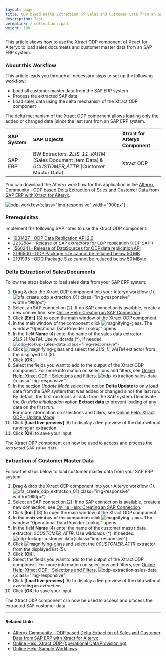 ```yaml
---
layout: page
title: ODP based Delta Extraction of Sales and Customer Data from an SAP ERP System 
description: Test
permalink: /:collection/:path
weight: 180
---
```


This article shows how to use the Xtract ODP component of Xtract for Alteryx to load sales documents and customer master data from an SAP ERP system.<br>

### About this Workflow

This article leads you through all necessary steps to set up the following workflow:
- Load all customer master data from the SAP ERP system
- Process the extracted SAP data
- Load sales data using the delta mechanism of the Xtract ODP component

 The delta mechanism of the Xtract ODP component allows loading only the added or changed data (since the last run) from an SAP ERP system.

| SAP System | SAP Objects | Xtract for Alteryx Component |
| :------ |:--- | :--- |
| SAP ERP | BW Extractors: *2LIS_11_VAITM* (Sales Document Item Data) & *0CUSTOMER_ATTR* (Customer Master Data) | Xtract ODP |

You can download the Alteryx workflow for this application in the [Alteryx Community - ODP based Delta Extraction of Sales and Customer Data from SAP ERP with Xtract for Alteryx](https://community.alteryx.com/t5/Community-Gallery/ODP-based-Delta-Extraction-of-Sales-and-Customer-Data-from-SAP/ta-p/1140120).


![odp-workflow](/img/contents/xfa/odp-workflow.png){:class="img-responsive" width="900px"}

### Prerequisites

Implement the following SAP notes to use the Xtract ODP component:
- [1931427 - ODP Data Replication API 2.0](https://launchpad.support.sap.com/#/notes/1931427)
- [2232584 - Release of SAP extractors for ODP replication (ODP SAPI)](https://launchpad.support.sap.com/#/notes/2232584)
- [1560241 - Release of DataSources for ODP data replication API](https://launchpad.support.sap.com/#/notes/1560241)
- [2196500 - ODP Package size cannot be reduced below 50 MB](https://launchpad.support.sap.com/#/notes/2196500/D)
- [2191995 - ODQ Package Size cannot be reduced below 50 MByte](https://launchpad.support.sap.com/#/notes/2191995/D)

### Delta Extraction of Sales Documents

Follow the steps below to load sales data from your SAP ERP system:
1. Drag & drop the Xtract ODP component into your Alteryx workflow (1).<br>
![xfa_create_odp_extraction_01](/img/contents/xfa/xfa_create_odp_extraction_01.png){:class="img-responsive" width="900px"}
2. Select an SAP connection (2). If no SAP connection is available, create a new connection, see [Online Help: Creating an SAP Connection](https://help.theobald-software.com/en/xtract-for-alteryx/sap-connection).
3. Click **[Edit]** (3) to open the main window of the Xtract ODP component.
4. In the main window of the component click ![magnifying-glass](/img/contents/icons/magnifying-glass.png). The window “Operational Data Provider Lookup” opens.
5. In the field **Name** (4) enter the name of the sales data extractor: *2LIS_11_VAITM*. Use wildcards (*), if needed.<br>
![odp-lookup-sales-data](/img/contents/xfa/odp-lookup-sales-data.png){:class="img-responsive"}
6. Click ![magnifying-glass](/img/contents/icons/magnifying-glass.png) and select the *2LIS_11_VAITM* extractor from the displayed list (5).
7. Click **[OK]**.
8. Select the fields you want to add to the output of the Xtract ODP component.
For more information on selections and filters, see [Online Help: Xtract ODP - Selections and Filters](https://help.theobald-software.com/en/xtract-for-alteryx/odp/odp-define#selections-and-filters).
![odp-extraction-sales-data](/img/contents/xfa/odp-extraction-sales-data.png){:class="img-responsive"}
9. In the section *Update Mode* select the option **Delta Update** to only load data from the SAP system that was added or changed since the last run.
By default, the first run loads all data from the SAP system. Deactivate the *On delta initialization* option **Extract data** to prevent loading of any data on the first run.<br>
For more information on selections and filters, see [Online Help: Xtract ODP - Update Mode](https://help.theobald-software.com/en/xtract-for-alteryx/odp/odp-define#update-mode).
10. Click **[Load live preview]** (6) to display a live preview of the data without running an extraction.
11. Click **[OK]** to save your input.

The Xtract ODP component can now be used to access and process the extracted SAP sales data.

### Extraction of Customer Master Data

Follow the steps below to load customer master data from your SAP ERP system:
1. Drag & drop the Xtract ODP component into your Alteryx workflow (1).<br>
![xfa_create_odp_extraction_01](/img/contents/xfa/xfa_create_odp_extraction_01.png){:class="img-responsive" width="900px"}
2. Select an SAP connection (2). If no SAP connection is available, create a new connection, see [Online Help: Creating an SAP Connection](https://help.theobald-software.com/en/xtract-for-alteryx/sap-connection).
3. Click **[Edit]** (3) to open the main window of the Xtract ODP component.
4. In the main window of the component click ![magnifying-glass](/img/contents/icons/magnifying-glass.png). The window “Operational Data Provider Lookup” opens.
5. In the field **Name** (4) enter the name of the customer master data extractor: *0CUSTOMER_ATTR*. Use wildcards (*), if needed.<br>
![odp-lookup-customer-data](/img/contents/xfa/odp-lookup-customer-data.png){:class="img-responsive"}
6. Click ![magnifying-glass](/img/contents/icons/magnifying-glass.png) and select the *0CUSTOMER_ATTR* extractor from the displayed list (5).
7. Click **[OK]**.
8. Select the fields you want to add to the output of the Xtract ODP component. 
For more information on selections and filters, see [Online Help: Xtract ODP - Selections and Filters](https://help.theobald-software.com/en/xtract-for-alteryx/odp/odp-define#selections-and-filters).
![odp-extraction-sales-data](/img/contents/xfa/odp-extraction-customer-data.png){:class="img-responsive"}
9. Click **[Load live preview]** (6) to display a live preview of the data without executing an extraction.
10. Click **[OK]** to save your input.

The Xtract ODP component can now be used to access and process the extracted SAP customer data.


*****
#### Related Links
- [Alteryx Community - ODP based Delta Extraction of Sales and Customer Data from SAP ERP with Xtract for Alteryx](https://community.alteryx.com/t5/Community-Gallery/ODP-based-Delta-Extraction-of-Sales-and-Customer-Data-from-SAP/ta-p/1140120)
- [Online Help: Xtract ODP (Operational Data Provisioning)](https://help.theobald-software.com/en/xtract-for-alteryx/odp)
- [Online Help: Sample Workflows](https://help.theobald-software.com/en/xtract-for-alteryx/sample-workflows)
